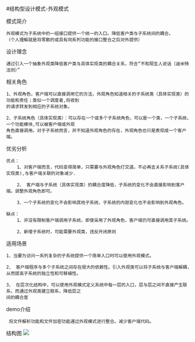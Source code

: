 #结构型设计模式-外观模式

模式简介

    外观模式为子系统中的一组接口提供一个统一的入口。降低客户类与子系统间的耦合。
    （个人理解就是将零散的或具有同系列功能的接口整合之后对外提供）
    
设计理念
    
    通过引入一个抽象外观类降低客户类与具体实现类的耦合关系，符合“不和陌生人说话（迪米特法则）”

相关角色

    1、外观角色，客户端可以直接调用它的方法，外观角色知道相关的子系统类（具体实现类）的功能和责任；类似一个调度者,将收到
    的请求转发到相应的子系统对象。
    
    2、子系统角色（具体实现类）：可以存在一个或多个子系统角色，可以是一个类，一个子系统，一个功能模块,可以被客户端或外观
    角色直接调用。对于子系统而言，并不知道外观角色的存在，外观角色也只是表现成一个客户端。

优劣分析

    优点：
        1、对客户端而言，代码变得简单，只需要与外观角色打交道。不必再去关系子系统(具体实现类),与客户端关联的对象减少.
       
        2、 客户端与子系统（具体实现类）的耦合度降低，子系统的变化不会直接影响到客户端。调整外观角色即可。
        
        3、一个子系统的变化不会影响其他子系统，子系统的内部变化也不会影响到外观角色。
        
    缺点：
        1、并没有限制客户端调用子系统，即使采用了外观角色，客户端仍可直接调用其子系统。
        
        2、新增子系统时，可能需要外观类，违反开闭原则
        

适用场景

    1、当要为访问一系列复杂的子系统提供一个简单入口时可以使用外观模式。
    
    2、 客户端程序与多个子系统之间存在很大的依赖性。引入外观类可以将子系统与客户端解耦，从而提高子系统的独立性和可移植性。
    
    3、 在层次化结构中，可以使用外观模式定义系统中每一层的入口，层与层之间不直接产生联系，而通过外观类建立联系，降低层之
    间的耦合度
    
demo介绍
    
     将文件解析功能和文件加密功能通过外观模式进行整合。减少客户端代码。
    
结构图
![]("/facadepattern/src/main/static/structure.jpg")